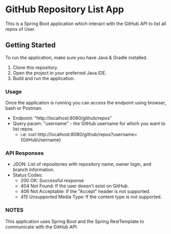 # GitHub Repository List App
This is a Spring Boot application which interact with the GitHub API to list all repos of User.

## Getting Started
To run the application, make sure you have Java & Gradle installed.

1. Clone this repository.
2. Open the project in your preferred Java IDE.
3. Build and run the application.

### Usage
Once the application is running you can access the endpoint using browser, bash or Postman.

- Endpoint: "http://localhost:8080/github/repos"
- Query param: "username" - the GitHub username for which you want  to list repos.
  - i.e: curl http://localhost:8080/github/repos?username={GitHubUsername}

### API Responses
- JSON: List of repositories with repository name, owner login, and branch information. 
- Status Codes:
  - 200 OK: Successful response 
  - 404 Not Found: If the user doesn't exist on GitHub. 
  - 406 Not Acceptable: If the "Accept" header is not supported. 
  - 415 Unsupported Media Type: If the content type is not supported.

### NOTES
This application uses Spring Boot and the Spring RestTemplate to communicate with the GitHub API.